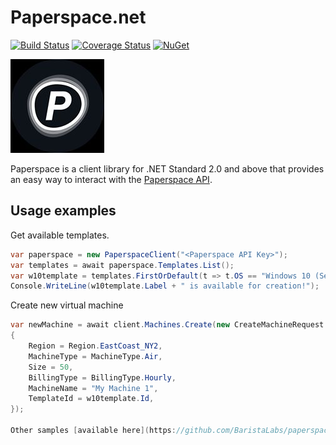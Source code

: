 # Paperspace.net

[![Build Status](https://dev.azure.com/baristalabs/Paperspace/_apis/build/status/Paperspace-.NET%20Core-CI?branchName=master)](https://dev.azure.com/baristalabs/Paperspace/_build/latest?definitionId=6&branchName=master)
[![Coverage Status](https://img.shields.io/coveralls/github/BaristaLabs/paperspace.net/master.svg)](https://coveralls.io/github/BaristaLabs/paperspace.net?branch=master)
[![NuGet](http://img.shields.io/nuget/v/Paperspace.svg)](https://www.nuget.org/packages/Paperspace)

![logo](Paperspace.jpg)

Paperspace is a client library for .NET Standard 2.0 and above that provides an easy way to interact with the [Paperspace API](https://paperspace.github.io/paperspace-node/index.html).

## Usage examples

Get available templates.

```c#
var paperspace = new PaperspaceClient("<Paperspace API Key>");
var templates = await paperspace.Templates.List();
var w10template = templates.FirstOrDefault(t => t.OS == "Windows 10 (Server 2016) - Licensed");
Console.WriteLine(w10template.Label + " is available for creation!");
```
Create new virtual machine

``` c#
var newMachine = await client.Machines.Create(new CreateMachineRequest
{
    Region = Region.EastCoast_NY2,
    MachineType = MachineType.Air,
    Size = 50,
    BillingType = BillingType.Hourly,
    MachineName = "My Machine 1",
    TemplateId = w10template.Id,
});

Other samples [available here](https://github.com/BaristaLabs/paperspace.net/tree/master/samples)
